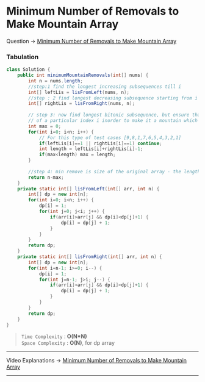 # Minimum Number of Removals to Make Mountain Array
Question -> [Minimum Number of Removals to Make Mountain Array](https://leetcode.com/problems/minimum-number-of-removals-to-make-mountain-array/)       

### Tabulation
```java
class Solution {
    public int minimumMountainRemovals(int[] nums) {
        int n = nums.length;
        //step:1 find the longest increasing subsequences till i
        int[] leftLis = lisFromLeft(nums, n);
        //step : 2 find longest decreasing subsequence starting from i
        int[] rightLis = lisFromRight(nums, n);
        
        // step 3: now find longest bitonic subsequence, but ensure that there something on the left and right 
        // of a particular index i inorder to make it a mountain which means leftLis[i] > 1 and rightLis[i] > 1
        int max = 0;
        for(int i=0; i<n; i++) {
            // For this type of test cases [9,8,1,7,6,5,4,3,2,1]
            if(leftLis[i]==1 || rightLis[i]==1) continue;
            int length = leftLis[i]+rightLis[i]-1;
            if(max<length) max = length;
        }
        
        //step 4: min remove is size of the original array - the length of the longest bitonic subsequence found
        return n-max;
    }
    private static int[] lisFromLeft(int[] arr, int n) {
        int[] dp = new int[n];
        for(int i=0; i<n; i++) {
            dp[i] = 1;
            for(int j=0; j<i; j++) {
                if(arr[i]>arr[j] && dp[i]<dp[j]+1) {
                    dp[i] = dp[j] + 1;
                }
            }
        }
        return dp;
    }
    private static int[] lisFromRight(int[] arr, int n) {
        int[] dp = new int[n];
        for(int i=n-1; i>=0; i--) {
            dp[i] = 1;
            for(int j=n-1; j>i; j--) {
                if(arr[i]>arr[j] && dp[i]<dp[j]+1) {
                    dp[i] = dp[j] + 1;
                }
            }
        }
        return dp;
    }
}
```
> `Time Complexity` : **O(N\*N)**           
> `Space Complexity` : **O(N)**, for dp array
---
Video Explanations -> [Minimum Number of Removals to Make Mountain Array](https://youtu.be/y4vN0WNdrlg?list=PLgUwDviBIf0qUlt5H_kiKYaNSqJ81PMMY)   
<hr>
